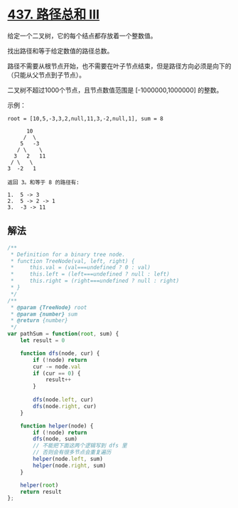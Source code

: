 # [437. 路径总和 III](https://leetcode-cn.com/problems/path-sum-iii/)
给定一个二叉树，它的每个结点都存放着一个整数值。

找出路径和等于给定数值的路径总数。

路径不需要从根节点开始，也不需要在叶子节点结束，但是路径方向必须是向下的（只能从父节点到子节点）。

二叉树不超过1000个节点，且节点数值范围是 [-1000000,1000000] 的整数。

示例：
```
root = [10,5,-3,3,2,null,11,3,-2,null,1], sum = 8

      10
     /  \
    5   -3
   / \    \
  3   2   11
 / \   \
3  -2   1

返回 3。和等于 8 的路径有:

1.  5 -> 3
2.  5 -> 2 -> 1
3.  -3 -> 11
```
## 解法
```js
/**
 * Definition for a binary tree node.
 * function TreeNode(val, left, right) {
 *     this.val = (val===undefined ? 0 : val)
 *     this.left = (left===undefined ? null : left)
 *     this.right = (right===undefined ? null : right)
 * }
 */
/**
 * @param {TreeNode} root
 * @param {number} sum
 * @return {number}
 */
var pathSum = function(root, sum) {
    let result = 0

    function dfs(node, cur) {
        if (!node) return
        cur -= node.val
        if (cur == 0) {
            result++
        }
            
        dfs(node.left, cur)
        dfs(node.right, cur)
    }

    function helper(node) {
        if (!node) return
        dfs(node, sum)
        // 不能把下面这两个逻辑写到 dfs 里
        // 否则会有很多节点会重复遍历
        helper(node.left, sum)
        helper(node.right, sum)
    }

    helper(root)
    return result
};
```
